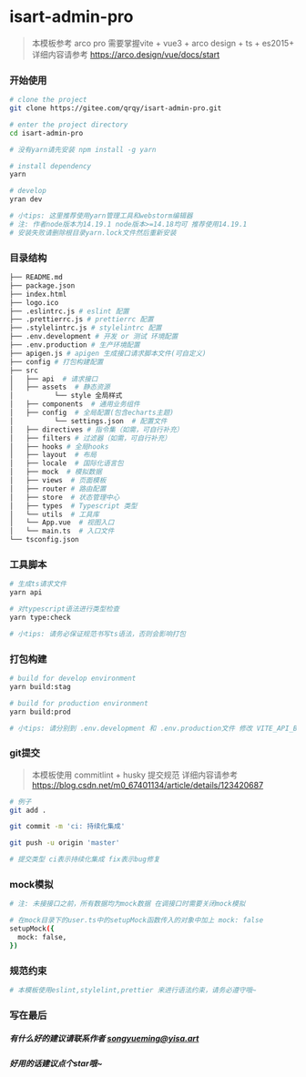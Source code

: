# isart-admin-pro

> 本模板参考 arco pro 需要掌握vite + vue3 + arco design + ts + es2015+ 详细内容请参考 https://arco.design/vue/docs/start

### 开始使用

```bash
# clone the project
git clone https://gitee.com/qrqy/isart-admin-pro.git

# enter the project directory
cd isart-admin-pro

# 没有yarn请先安装 npm install -g yarn

# install dependency
yarn

# develop
yran dev

# 小tips: 这里推荐使用yarn管理工具和webstorm编辑器
# 注: 作者node版本为14.19.1 node版本>=14.18均可 推荐使用14.19.1
# 安装失败请删除根目录yarn.lock文件然后重新安装 
```

### 目录结构

```bash
├── README.md
├── package.json
├── index.html
├── logo.ico
├── .eslintrc.js # eslint 配置
├── .prettierrc.js # prettierrc 配置
├── .stylelintrc.js # stylelintrc 配置 
├── .env.development # 开发 or 测试 环境配置
├── .env.production # 生产环境配置
├── apigen.js # apigen 生成接口请求脚本文件(可自定义)
├── config # 打包构建配置
├── src
│   ├── api  # 请求接口
│   ├── assets  # 静态资源
│          └── style 全局样式
│   ├── components  # 通用业务组件
│   ├── config  # 全局配置(包含echarts主题)
│          └── settings.json  # 配置文件
│   ├── directives # 指令集（如需，可自行补充）
│   ├── filters # 过滤器（如需，可自行补充）
│   ├── hooks # 全局hooks
│   ├── layout  # 布局
│   ├── locale  # 国际化语言包
│   ├── mock  # 模拟数据
│   ├── views  # 页面模板
│   ├── router # 路由配置
│   ├── store  # 状态管理中心
│   ├── types  # Typescript 类型
│   └── utils  # 工具库
│   └── App.vue  # 视图入口
│   └── main.ts  # 入口文件
└── tsconfig.json
```

### 工具脚本

```bash
# 生成ts请求文件
yarn api

# 对typescript语法进行类型检查
yarn type:check

# 小tips: 请务必保证规范书写ts语法，否则会影响打包
```

### 打包构建

```bash
# build for develop environment
yarn build:stag

# build for production environment
yarn build:prod

# 小tips: 请分别到 .env.development 和 .env.production文件 修改 VITE_API_BASE_URL
```

### git提交

> 本模板使用 commitlint + husky 提交规范 详细内容请参考 https://blog.csdn.net/m0_67401134/article/details/123420687

```bash
# 例子
git add .

git commit -m 'ci: 持续化集成'

git push -u origin 'master'

# 提交类型 ci表示持续化集成 fix表示bug修复
```

### mock模拟

```bash
# 注: 未接接口之前，所有数据均为mock数据 在调接口时需要关闭mock模拟

# 在mock目录下的user.ts中的setupMock函数传入的对象中加上 mock: false
setupMock({
  mock: false,
})
```

### 规范约束

```bash
# 本模板使用eslint,stylelint,prettier 来进行语法约束，请务必遵守哦~
```

### 写在最后

##### 有什么好的建议请联系作者 songyueming@yisa.art

##### 好用的话建议点个star哦~



